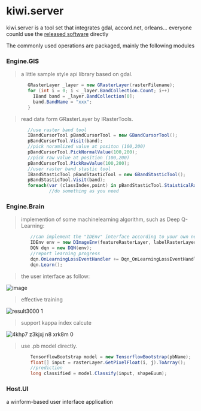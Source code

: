 # kiwi.server
kiwi.server is a tool set that integrates gdal, accord.net, orleans... everyone counld use the [released software](https://github.com/axmand/kiwi.server/releases) directly

The commonly used operations are packaged, mainly the following modules


### Engine.GIS ####
>a little sample style api library based on gdal. 
```c#
        GRasterLayer _layer = new GRasterLayer(rasterFilename);
        for (int i = 0; i < _layer.BandCollection.Count; i++)
          IBand band = _layer.BandCollection[0];
          band.BandName = "xxx";
        }
```
>read data form GRasterLayer by IRasterTools.
```c#
        //use raster band tool
        IBandCursorTool pBandCursorTool = new GBandCursorTool();
        pBandCursorTool.Visit(band);
        //pick noramlized value at positon (100,200)
        pBandCursorTool.PickNormalValue(100,200);
        //pick raw value at position (100,200)
        pBandCursorTool.PickRawValue(100,200);
        //user raster band stastic tool
        IBandStasticTool pBandStasticTool = new GBandStasticTool();
        pBandStasticTool.Visit(band);
        foreach(var (classIndex,point) in pBandStasticTool.StaisticalRawGraph)
                //do something as you need
```

### Engine.Brain ###
>implemention of some machinelearning algorithm, such as Deep Q-Learning:
```c#
         //can implement the "IDEnv" interface according to your own needs
         IDEnv env = new DImageEnv(featureRasterLayer, labelRasterLayer);
         DQN dqn = new DQN(env);
         //report learning progress
         dqn.OnLearningLossEventHandler += Dqn_OnLearningLossEventHandler;
         dqn.Learn();
```
>the user interface as follow: 

![image](https://user-images.githubusercontent.com/5127112/43514772-77f87c80-95b3-11e8-9a80-20b3945c0f52.png) 

>effective training 

![result3000 1](https://user-images.githubusercontent.com/5127112/46065783-9a762a00-c1a5-11e8-85c3-f800f023791a.png) 

>support kappa index calcute 

![4khp7 z3kjxj n8 xrk8m 0](https://user-images.githubusercontent.com/5127112/46065786-9ba75700-c1a5-11e8-832c-4f7f4fcb9996.png) 

>use .pb model directly.
```c#
         TensorflowBootstrap model = new TensorflowBootstrap(pbName);          
         float[] input = rasterLayer.GetPixelFloat(i, j).ToArray();
         //prediction
         long classified = model.Classify(input, shapeEuum);
```

### Host.UI ###
a winform-based user interface application 
